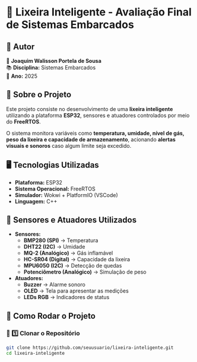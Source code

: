 # 📌 Lixeira Inteligente - Avaliação Final de Sistemas Embarcados

## 📌 Autor
👤 **Joaquim Walisson Portela de Sousa**  
📚 **Disciplina:** Sistemas Embarcados  
📅 **Ano:** 2025  

## 📖 Sobre o Projeto
Este projeto consiste no desenvolvimento de uma **lixeira inteligente** utilizando a plataforma **ESP32**, sensores e atuadores controlados por meio do **FreeRTOS**.

O sistema monitora variáveis como **temperatura, umidade, nível de gás, peso da lixeira e capacidade de armazenamento**, acionando **alertas visuais e sonoros** caso algum limite seja excedido.

## 🖥️ Tecnologias Utilizadas
- **Plataforma:** ESP32
- **Sistema Operacional:** FreeRTOS
- **Simulador:** Wokwi + PlatformIO (VSCode)
- **Linguagem:** C++

## 📌 Sensores e Atuadores Utilizados
- **Sensores:**
  - **BMP280 (SPI)** → Temperatura
  - **DHT22 (I2C)** → Umidade
  - **MQ-2 (Analógico)** → Gás inflamável
  - **HC-SR04 (Digital)** → Capacidade da lixeira
  - **MPU6050 (I2C)** → Detecção de quedas
  - **Potenciômetro (Analógico)** → Simulação de peso
- **Atuadores:**
  - **Buzzer** → Alarme sonoro
  - **OLED** → Tela para apresentar as medições
  - **LEDs RGB** → Indicadores de status

## 🚀 Como Rodar o Projeto
### 📌 1️⃣ Clonar o Repositório
```bash
git clone https://github.com/seuusuario/lixeira-inteligente.git
cd lixeira-inteligente
```  
